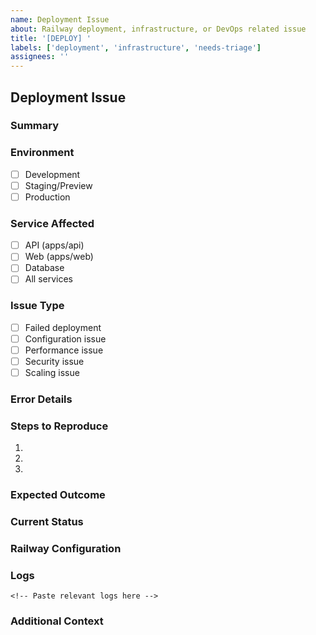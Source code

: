 ```yaml
---
name: Deployment Issue
about: Railway deployment, infrastructure, or DevOps related issue
title: '[DEPLOY] '
labels: ['deployment', 'infrastructure', 'needs-triage']
assignees: ''
---
```


## Deployment Issue

### Summary
<!-- Brief description of the deployment issue -->

### Environment
- [ ] Development
- [ ] Staging/Preview
- [ ] Production

### Service Affected
- [ ] API (apps/api)
- [ ] Web (apps/web)
- [ ] Database
- [ ] All services

### Issue Type
- [ ] Failed deployment
- [ ] Configuration issue
- [ ] Performance issue
- [ ] Security issue
- [ ] Scaling issue

### Error Details
<!-- Include error messages, logs, or screenshots -->

### Steps to Reproduce
1. 
2. 
3. 

### Expected Outcome
<!-- What should happen in a successful deployment -->

### Current Status
<!-- Current state of the deployment -->

### Railway Configuration
<!-- Relevant Railway settings or configuration -->

### Logs
```
<!-- Paste relevant logs here -->
```

### Additional Context
<!-- Any other context about the deployment issue -->